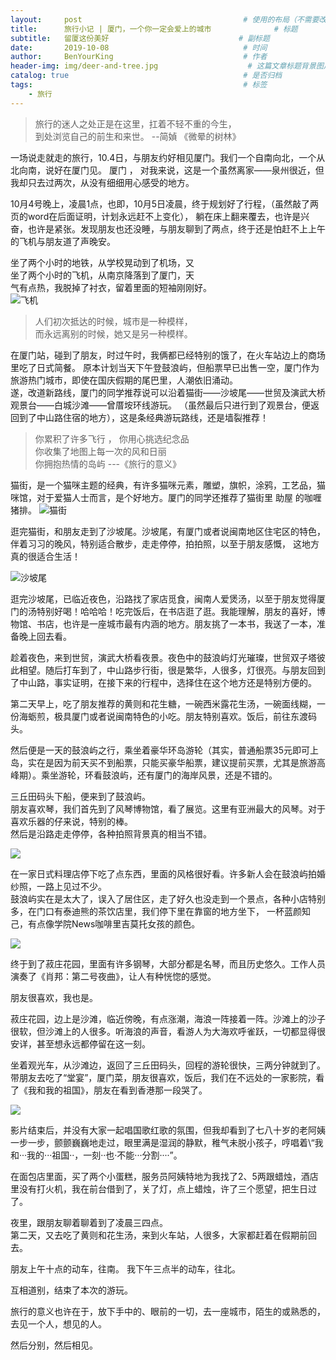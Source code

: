 ```yaml
---
layout:     post                                    # 使用的布局（不需要改）
title:      旅行小记 | 厦门，一个你一定会爱上的城市              # 标题 
subtitle:   留厦这份美好                             # 副标题
date:       2019-10-08                              # 时间
author:     BenYourKing                             # 作者
header-img: img/deer-and-tree.jpg                    # 这篇文章标题背景图片
catalog: true                                       # 是否归档
tags:                                               # 标签
    - 旅行
---
```


>             
> 旅行的迷人之处正是在这里，扛着不轻不重的今生，   
> 到处浏览自己的前生和来世。 --简媜 《微晕的树林》      
>             

一场说走就走的旅行，10.4日，与朋友约好相见厦门。我们一个自南向北，一个从北向南，说好在厦门见。
厦门 ， 对我来说，这是一个虽然离家——泉州很近，但我却只去过两次，从没有细细用心感受的地方。

10月4号晚上，凌晨1点，也即，10月5日凌晨，终于规划好了行程，（虽然敲了两页的word在后面证明，计划永远赶不上变化），
躺在床上翻来覆去，也许是兴奋，也许是紧张。发现朋友也还没睡，与朋友聊到了两点，终于还是怕赶不上上午的飞机与朋友道了声晚安。
                  
坐了两个小时的地铁，从学校晃动到了机场，又     
坐了两个小时的飞机，从南京降落到了厦门，天       
气有点热，我脱掉了衬衣，留着里面的短袖刚刚好。                 
![飞机](https://ftp.bmp.ovh/imgs/2019/10/e705a48a4cd68dc3.jpg)

            
            
> 人们初次抵达的时候，城市是一种模样，    
> 而永远离别的时候，她又是另一种模样。     

                                    
在厦门站，碰到了朋友，时过午时，我俩都已经特别的饿了，在火车站边上的商场里吃了日式简餐。
原本计划当天下午登鼓浪屿，但船票早已出售一空，厦门作为旅游热门城市，即使在国庆假期的尾巴里，人潮依旧涌动。      
遂，改道新路线，厦门的同学推荐说可以沿着猫街——沙坡尾——世贸及演武大桥观景台——白城沙滩——曾厝垵环线游玩。
（虽然最后只进行到了观景台，便返回到了中山路住宿的地方），这是条经典游玩路线，还是墙裂推荐！         

            
              
> 你累积了许多飞行 ， 你用心挑选纪念品    
> 你收集了地图上每一次的风和日丽     
> 你拥抱热情的岛屿 \---《旅行的意义》
                
                  
猫街，是一个猫咪主题的经典，有许多猫咪元素，雕塑，旗帜，涂鸦，工艺品，猫咪馆，对于爱猫人士而言，是个好地方。厦门的同学还推荐了猫街里  助屋 的咖喱猪排。
![猫街](https://ftp.bmp.ovh/imgs/2019/10/6d9459a625a49a64.jpg)
                
                
逛完猫街，和朋友走到了沙坡尾。沙坡尾，有厦门或者说闽南地区住宅区的特色，伴着习习的晚风，特别适合散步，走走停停，拍拍照，以至于朋友感慨，
这地方真的很适合生活！
            
![沙坡尾](https://ftp.bmp.ovh/imgs/2019/10/e3bcbf5d66a73564.jpg)
            
                        
逛完沙坡尾，已临近夜色，沿路找了家店觅食，闽南人爱煲汤，以至于朋友觉得厦门的汤特别好喝！哈哈哈！吃完饭后，在书店逛了逛。我能理解，朋友的喜好，博物馆、书店，也许是一座城市最有内涵的地方。朋友挑了一本书，我送了一本，准备晚上回去看。

趁着夜色，来到世贸，演武大桥看夜景。夜色中的鼓浪屿灯光璀璨，世贸双子塔彼此相望。随后打车到了，中山路步行街，很是繁华，人很多，灯很亮。与朋友回到了中山路，事实证明，在接下来的行程中，选择住在这个地方还是特别方便的。
            
            
第二天早上，吃了朋友推荐的黄则和花生糖，一碗西米露花生汤，一碗面线糊，一份海蛎煎，极具厦门或者说闽南特色的小吃。朋友特别喜欢。饭后，前往东渡码头。

然后便是一天的鼓浪屿之行，乘坐着豪华环岛游轮（其实，普通船票35元即可上岛，实在是因为前天买不到船票，只能买豪华船票，建议提前买票，尤其是旅游高峰期）。乘坐游轮，环看鼓浪屿，还有厦门的海岸风景，还是不错的。


三丘田码头下船，便来到了鼓浪屿。                    
朋友喜欢琴，我们首先到了风琴博物馆，看了展览。这里有亚洲最大的风琴。对于喜欢乐器的仔来说，特别的棒。              
然后是沿路走走停停，各种拍照背景真的相当不错。
            
![](https://ftp.bmp.ovh/imgs/2019/10/fe66ff73bbc06c33.jpg)
                
在一家日式料理店停下吃了点东西，里面的风格很好看。许多新人会在鼓浪屿拍婚纱照，一路上见过不少。                  
鼓浪屿实在是太大了，误入了居住区，走了好久也没走到一个景点，各种小店特别多，在门口有泰迪熊的茶饮店里，我们停下里在靠窗的地方坐下，
一杯蓝颜知己，有点像学院News咖啡里吉莫托女孩的颜色。
            
![](https://ftp.bmp.ovh/imgs/2019/10/38421b6ef165e001.jpg)  
                
终于到了菽庄花园，里面有许多钢琴，大部分都是名琴，而且历史悠久。工作人员演奏了《肖邦：第二号夜曲》，让人有种恍惚的感觉。
            
            
朋友很喜欢，我也是。
            
            
菽庄花园，边上是沙滩，临近傍晚，有点涨潮，海浪一阵接着一阵。沙滩上的沙子很软，但沙滩上的人很多。听海浪的声音，看游人为大海欢呼雀跃，一切都显得很安详，甚至想永远都停留在这一刻。
            
            
坐着观光车，从沙滩边，返回了三丘田码头，回程的游轮很快，三两分钟就到了。带朋友去吃了“堂宴”，厦门菜，朋友很喜欢，饭后，我们在不远处的一家影院，看了《我和我的祖国》，朋友在看到香港那一段哭了。         
                    
![](https://ftp.bmp.ovh/imgs/2019/10/b39fdae8428058eb.jpg)
                
影片结束后，并没有大家一起唱国歌红歌的氛围，但我却看到了七八十岁的老阿姨一步一步，颤颤巍巍地走过，眼里满是湿润的静默，稚气未脱小孩子，哼唱着\“我和···我的···祖国··，一刻··也·不能···分割····”。

在面包店里面，买了两个小蛋糕，服务员阿姨特地为我找了2、5两跟蜡烛，酒店里没有打火机，我在前台借到了，关了灯，点上蜡烛，许了三个愿望，把生日过了。

夜里，跟朋友聊着聊着到了凌晨三四点。                 
第二天，又去吃了黄则和花生汤，来到火车站，人很多，大家都赶着在假期前回去。

            
朋友上午十点的动车，往南。
我下午三点半的动车，往北。

            
互相道别，结束了本次的游玩。

                
旅行的意义也许在于，放下手中的、眼前的一切，去一座城市，陌生的或熟悉的，去见一个人，想见的人。
                
然后分别，然后相见。
                
                
                







            
           











































